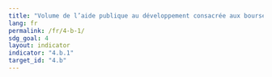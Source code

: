 ```yaml
---
title: "Volume de l’aide publique au développement consacrée aux bourses d’études, par secteur et type de formation"
lang: fr
permalink: /fr/4-b-1/
sdg_goal: 4
layout: indicator
indicator: "4.b.1"
target_id: "4.b"
---
```


